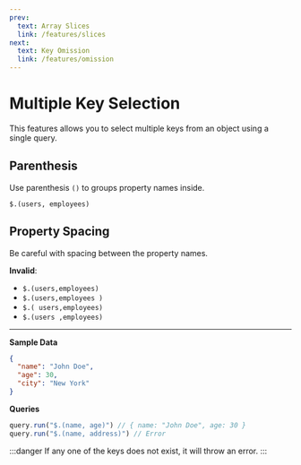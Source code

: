 ```yaml
---
prev:
  text: Array Slices
  link: /features/slices
next:
  text: Key Omission
  link: /features/omission
---
```


# Multiple Key Selection

This features allows you to select multiple keys from an object using a single query.

## Parenthesis
Use parenthesis `()` to groups property names inside.

`$.(users, employees)`

## Property Spacing
Be careful with spacing between the property names.

**Invalid**:
- `$.(users,employees)`
- `$.(users,employees )`
- `$.( users,employees)`
- `$.(users ,employees)`

---

**Sample Data**
```json
{
  "name": "John Doe",
  "age": 30,
  "city": "New York"
}
```

**Queries**
```ts
query.run("$.(name, age)") // { name: "John Doe", age: 30 }
query.run("$.(name, address)") // Error
```

:::danger
If any one of the keys does not exist, it will throw an error.
:::
